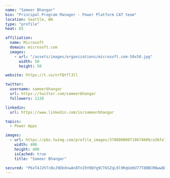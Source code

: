 ```yaml
---
name: "Sameer Bhangar"
bio: "Principal Program Manager - Power Platform CAT team"
location: Seattle, WA
type: "profile"
heat: 65

affiliation:
  name: Microsoft
  domain: microsoft.com
  images:
    - url: "/assets/images/organizations/microsoft.com-50x50.jpg"
      width: 50
      height: 50

website: https://t.co/nrTQtfl3ll

twitter:
  username: sameerbhangar
  url: https://twitter.com/sameerbhangar
  followers: 1128

linkedin:
  url: https://www.linkedin.com/in/sameerbhangar

topics:
  - Power Apps

images:
  - url: https://pbs.twimg.com/profile_images/378800000719674009/a36fe7ddfab1778b76e5793772e43798_400x400.jpeg
    width: 400
    height: 400
    isCached: true
    title: "Sameer Bhangar"

secured: "P6xT4J2hTcBxJ9DbXnwAn8TnI9Y0QYg9CT6SZqL9l9RqUeKU77T8BBCRNwwQDlgLrLIA+vDBIOZRd1eYvAnhxlTfRZG82sPb6ZdPTdve78Q2FkgKX258bfBiI307wvkKbGiCPrlt7Bg0b14nZB9vZka4ih0gBLCitz3FzphWh6igLOwE8da2rTML3nsS+mD2t246r79iobi3PD8BSR+ggX+XUFWzdAsWmXPIIJwGr3/A3Xfl0IO1umh73nwdXXlBWe0boRNkaZIXZvOZBRqclDI7h8v2gw+PzVuRQ9c5X1l6RZcGPwk38aNyBKABShwbv3mAteLqsuAHevi0dvWglTaT5Olk+/dCSTFCoOaBV047ggoxg3fdMoJImDWJq9OAdNZTNCHz1nccn30wxD9+jpXYL2XELQkN4fAjxrw1Vbw=;xDMuHBI6tQ3lj1QYCIBjHA=="
---
```


